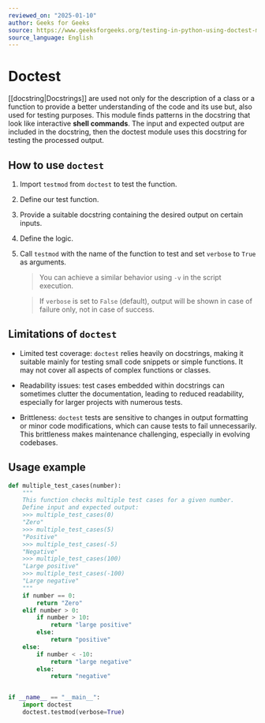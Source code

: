 ```yaml
---
reviewed_on: "2025-01-10"
author: Geeks for Geeks
source: https://www.geeksforgeeks.org/testing-in-python-using-doctest-module
source_language: English
---
```


# Doctest

[[docstring|Docstrings]] are used not only for the description of a class or a function to provide a better understanding of the code and its use but, also used for testing purposes. This module finds patterns in the docstring that look like interactive **shell commands**. The input and expected output are included in the docstring, then the doctest module uses this docstring for testing the processed output.

## How to use `doctest`

1. Import `testmod` from `doctest` to test the function.

2. Define our test function.

3. Provide a suitable docstring containing the desired output on certain inputs.

4. Define the logic.

5. Call `testmod` with the name of the function to test and set `verbose` to `True` as arguments.

	> You can achieve a similar behavior using `-v` in the script execution.

	> If `verbose` is set to `False` (default), output will be shown in case of failure only, not in case of success.

## Limitations of `doctest`

- Limited test coverage: `doctest` relies heavily on docstrings, making it suitable mainly for testing small code snippets or simple functions. It may not cover all aspects of complex functions or classes.

- Readability issues: test cases embedded within docstrings can sometimes clutter the documentation, leading to reduced readability, especially for larger projects with numerous tests.

- Brittleness: `doctest` tests are sensitive to changes in output formatting or minor code modifications, which can cause tests to fail unnecessarily. This brittleness makes maintenance challenging, especially in evolving codebases.

## Usage example

```python
def multiple_test_cases(number):
	"""
	This function checks multiple test cases for a given number.
	Define input and expected output:
	>>> multiple_test_cases(0)
	"Zero"
	>>> multiple_test_cases(5)
	"Positive"
	>>> multiple_test_cases(-5)
	"Negative"
	>>> multiple_test_cases(100)
	"Large positive"
	>>> multiple_test_cases(-100)
	"Large negative"
	"""
	if number == 0:
		return "Zero"
	elif number > 0:
		if number > 10:
			return "large positive"
		else:
			return "positive"
	else:
		if number < -10:
			return "large negative"
		else:
			return "negative"


if __name__ == "__main__":
	import doctest
	doctest.testmod(verbose=True)
```
